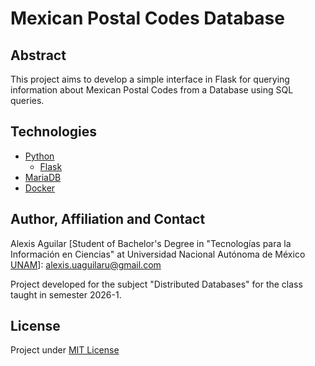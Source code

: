 # Mexican Postal Codes Database

## Abstract
This project aims to develop a simple interface in Flask for querying information about Mexican Postal Codes from a Database using SQL queries.

## Technologies
* [Python](https://www.python.org/)
  * [Flask](https://flask.palletsprojects.com/en/stable/)
* [MariaDB](https://mariadb.org/)
* [Docker](https://www.docker.com/)

## Author, Affiliation and Contact
Alexis Aguilar [Student of Bachelor's Degree in "Tecnologías para la Información en Ciencias" at Universidad Nacional Autónoma de México [UNAM](https://www.unam.mx/)]: alexis.uaguilaru@gmail.com

Project developed for the subject "Distributed Databases" for the class taught in semester 2026-1.

## License
Project under [MIT License](LICENSE)